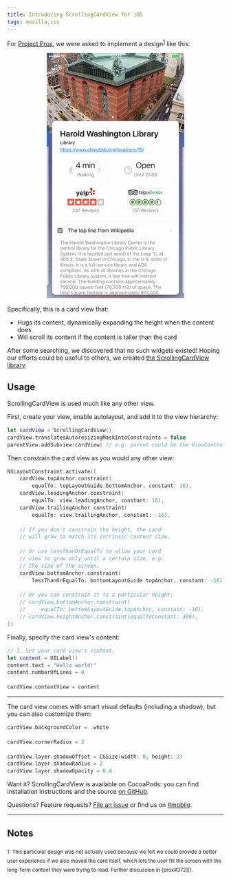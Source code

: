 ```yaml
---
title: Introducing ScrollingCardView for iOS
tags: mozilla,ios
---
```

For [Project Prox][Prox], we were asked to implement a
design<sup><a href="#notes">1</a></sup> like this:

<div align="center">
  <img src="/im/posts/scroll-card-view.gif" alt="Scrolling the card view">
</div>

Specifically, this is a card view that:

* Hugs its content, dynamically expanding the height when the content does
* Will scroll its content if the content is taller than the card

After some searching, we discovered that no such widgets existed! Hoping our
efforts could be useful to others, we created [the ScrollingCardView
library][GitHub].

## Usage
ScrollingCardView is used much like any other view.

First, create your view, enable autolayout, and add it to the view hierarchy:
```swift
let cardView = ScrollingCardView()
cardView.translatesAutoresizingMaskIntoConstraints = false
parentView.addSubview(cardView) // e.g. parent could be the ViewController's
```

Then constrain the card view as you would any other view:
```swift
NSLayoutConstraint.activate([
    cardView.topAnchor.constraint(
        equalTo: topLayoutGuide.bottomAnchor, constant: 16),
    cardView.leadingAnchor.constraint(
        equalTo: view.leadingAnchor, constant: 16),
    cardView.trailingAnchor.constraint(
        equalTo: view.trailingAnchor, constant: -16),

    // If you don't constrain the height, the card
    // will grow to match its intrinsic content size.

    // Or use lessThanOrEqualTo to allow your card
    // view to grow only until a certain size, e.g.
    // the size of the screen.
    cardView.bottomAnchor.constraint(
        lessThanOrEqualTo: bottomLayoutGuide.topAnchor, constant: -16),

    // Or you can constrain it to a particular height:
    // cardView.bottomAnchor.constraint(
    //     equalTo: bottomLayoutGuide.topAnchor, constant: -16),
    // cardView.heightAnchor.constraint(equalToConstant: 300),
])
```

Finally, specify the card view's content:
```swift
// 3. Set your card view's content.
let content = UILabel()
content.text = "Hello world!"
content.numberOfLines = 0

cardView.contentView = content
```

---

The card view comes with smart visual defaults (including a shadow), but you
can also customize them:
```swift
cardView.backgroundColor = .white

cardView.cornerRadius = 2

cardView.layer.shadowOffset = CGSize(width: 0, height: 2)
cardView.layer.shadowRadius = 2
cardView.layer.shadowOpacity = 0.4
```

Want it? ScrollingCardView is available on CocoaPods: you can find installation
instructions and the source [on GitHub][GitHub].

Questions? Feature requests? [File an issue][issues] or find us on [#mobile][].

---
<a name="Notes"></a>
## Notes
<sub>
1: This particular design was not actually used because we felt we could
provide a better user experience if we also moved the card itself, which lets
the user fill the screen with the long-form content they were trying to read.
Further discussion in [prox#372][].
</sub>

[Prox]: https://medium.com/firefox-ux/project-prox-4e4c4e155592#.qajntoscw
[prox#372]: https://github.com/mozilla-mobile/prox/issues/372
[GitHub]: https://github.com/mozilla-mobile/ScrollingCardView
[issues]: https://github.com/mozilla-mobile/ScrollingCardView/issues
[#mobile]: https://wiki.mozilla.org/IRC
